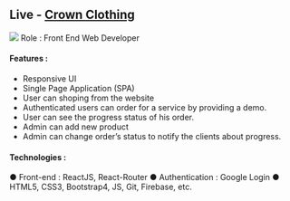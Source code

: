 ## Live - [Crown Clothing](https://crwn-clothig.herokuapp.com/)

<img src="https://imgur.com/dTdAf01.png">
Role : Front End Web Developer

#### Features :

- Responsive UI
- Single Page Application (SPA)
- User can shoping from the website
- Authenticated users can order for a service by providing a demo.
- User can see the progress status of his order.
- Admin can add new product
- Admin can change order’s status to notify the clients about progress.

#### Technologies :

● Front-end :​ ReactJS, React-Router
● Authentication : Google Login
● HTML5, CSS3, Bootstrap4, JS, Git, Firebase, etc.
